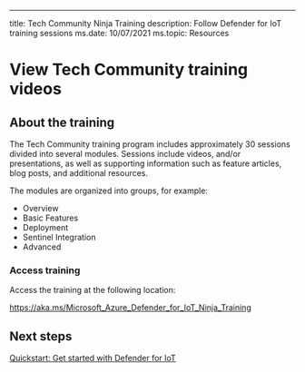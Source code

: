 ---
title: Tech Community Ninja Training
description: Follow Defender for IoT training sessions
ms.date: 10/07/2021
ms.topic: Resources

# View Tech Community training videos

## About the training

The Tech Community training program includes approximately 30 sessions divided into several modules. Sessions include videos, and/or presentations, as well as supporting information such as feature articles, blog posts, and additional resources.

The modules are organized into groups, for example:

- Overview
- Basic Features
- Deployment
- Sentinel Integration
- Advanced  

### Access training

Access the training at the following location:

https://aka.ms/Microsoft_Azure_Defender_for_IoT_Ninja_Training

## Next steps

[Quickstart: Get started with Defender for IoT](getting-started.md#quickstart-get-started-with-defender-for-iot)
